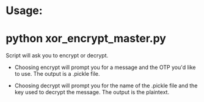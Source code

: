 # Usage:
# python xor_encrypt_master.py

Script will ask you to encrypt or decrypt.

- Choosing encrypt will prompt you for a message and the OTP you'd like to use. The output is a .pickle file.

- Choosing decrypt will prompt you for the name of the .pickle file and the key used to decrypt the message. The output is the plaintext.
